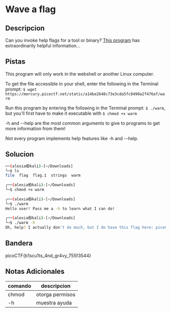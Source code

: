 # Wave a flag
## Descripcion
Can you invoke help flags for a tool or binary? [This program](https://mercury.picoctf.net/static/a14be2648c73e3cda5fc8490a2f476af/warm) has extraordinarily helpful information...

## Pistas
This program will only work in the webshell or another Linux computer.

To get the file accessible in your shell, enter the following in the Terminal prompt: `$ wget https://mercury.picoctf.net/static/a14be2648c73e3cda5fc8490a2f476af/warm`

Run this program by entering the following in the Terminal prompt: `$ ./warm`, but you'll first have to make it executable with `$ chmod +x warm`

-h and --help are the most common arguments to give to programs to get more information from them!

Not every program implements help features like -h and --help.
## Solucion 
```bash
──(alexia㉿kali)-[~/Downloads]
└─$ ls
file  flag  flag.1  strings  warm
                                                                            
┌──(alexia㉿kali)-[~/Downloads]
└─$ chmod +x warm                                              
                                                                            
┌──(alexia㉿kali)-[~/Downloads]
└─$ ./warm
Hello user! Pass me a -h to learn what I can do!
                                                                            
┌──(alexia㉿kali)-[~/Downloads]
└─$ ./warm -h    
Oh, help? I actually don't do much, but I do have this flag here: picoCTF{b1scu1ts_4nd_gr4vy_755f3544}


```
## Bandera
picoCTF{b1scu1ts_4nd_gr4vy_755f3544}

## Notas Adicionales 
|comando|descripcion|
|---|---|
|chmod|otorga permisos|
|-h|muestra ayuda|


